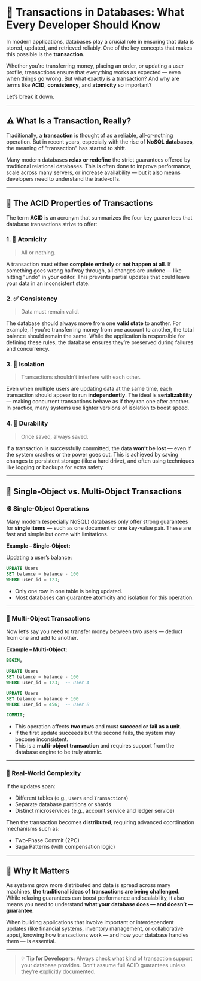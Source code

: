 # 💾 Transactions in Databases: What Every Developer Should Know

In modern applications, databases play a crucial role in ensuring that data is stored, updated, and retrieved reliably. One of the key concepts that makes this possible is the **transaction**.

Whether you're transferring money, placing an order, or updating a user profile, transactions ensure that everything works as expected — even when things go wrong. But what exactly is a transaction? And why are terms like **ACID**, **consistency**, and **atomicity** so important?

Let’s break it down.

---

## ⚠️ What Is a Transaction, Really?

Traditionally, a **transaction** is thought of as a reliable, all-or-nothing operation. But in recent years, especially with the rise of **NoSQL databases**, the meaning of "transaction" has started to shift.

Many modern databases **relax or redefine** the strict guarantees offered by traditional relational databases. This is often done to improve performance, scale across many servers, or increase availability — but it also means developers need to understand the trade-offs.

---

## 🔐 The ACID Properties of Transactions

The term **ACID** is an acronym that summarizes the four key guarantees that database transactions strive to offer:

### 1. 🧱 Atomicity
> All or nothing.

A transaction must either **complete entirely** or **not happen at all**. If something goes wrong halfway through, all changes are undone — like hitting "undo" in your editor. This prevents partial updates that could leave your data in an inconsistent state.

### 2. ✅ Consistency
> Data must remain valid.

The database should always move from one **valid state** to another. For example, if you're transferring money from one account to another, the total balance should remain the same. While the application is responsible for defining these rules, the database ensures they’re preserved during failures and concurrency.

### 3. 🧩 Isolation
> Transactions shouldn’t interfere with each other.

Even when multiple users are updating data at the same time, each transaction should appear to run **independently**. The ideal is **serializability** — making concurrent transactions behave as if they ran one after another. In practice, many systems use lighter versions of isolation to boost speed.

### 4. 💾 Durability
> Once saved, always saved.

If a transaction is successfully committed, the data **won’t be lost** — even if the system crashes or the power goes out. This is achieved by saving changes to persistent storage (like a hard drive), and often using techniques like logging or backups for extra safety.

---

## 🧠 Single-Object vs. Multi-Object Transactions

### ⚙️ Single-Object Operations

Many modern (especially NoSQL) databases only offer strong guarantees for **single items** — such as one document or one key-value pair. These are fast and simple but come with limitations.

**Example – Single-Object:**

Updating a user’s balance:

```sql
UPDATE Users
SET balance = balance - 100
WHERE user_id = 123;
```

- Only one row in one table is being updated.
- Most databases can guarantee atomicity and isolation for this operation.

---

### 🔄 Multi-Object Transactions

Now let’s say you need to transfer money between two users — deduct from one and add to another.

**Example – Multi-Object:**

```sql
BEGIN;

UPDATE Users
SET balance = balance - 100
WHERE user_id = 123;  -- User A

UPDATE Users
SET balance = balance + 100
WHERE user_id = 456;  -- User B

COMMIT;
```

- This operation affects **two rows** and must **succeed or fail as a unit**.
- If the first update succeeds but the second fails, the system may become inconsistent.
- This is a **multi-object transaction** and requires support from the database engine to be truly atomic.

---

### 🧠 Real-World Complexity

If the updates span:
- Different tables (e.g., `Users` and `Transactions`)
- Separate database partitions or shards
- Distinct microservices (e.g., account service and ledger service)

Then the transaction becomes **distributed**, requiring advanced coordination mechanisms such as:
- Two-Phase Commit (2PC)
- Saga Patterns (with compensation logic)

---

## 🧭 Why It Matters

As systems grow more distributed and data is spread across many machines, **the traditional ideas of transactions are being challenged**. While relaxing guarantees can boost performance and scalability, it also means you need to understand **what your database does — and doesn’t — guarantee**.

When building applications that involve important or interdependent updates (like financial systems, inventory management, or collaborative apps), knowing how transactions work — and how your database handles them — is essential.

---

> 💡 **Tip for Developers**: Always check what kind of transaction support your database provides. Don’t assume full ACID guarantees unless they’re explicitly documented.
